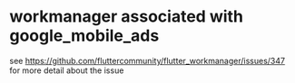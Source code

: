 # workmanager associated with google_mobile_ads

see https://github.com/fluttercommunity/flutter_workmanager/issues/347  for more detail about the issue
